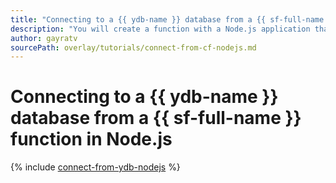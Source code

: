 ```yaml
---
title: "Connecting to a {{ ydb-name }} database from a {{ sf-full-name }} function in Node.js"
description: "You will create a function with a Node.js application that runs a simple query against a {{ ydb-name }} database. You will deploy the application using Bash scripts and use the tcs command to compile it."
author: gayratv
sourcePath: overlay/tutorials/connect-from-cf-nodejs.md
---
```


# Connecting to a {{ ydb-name }} database from a {{ sf-full-name }} function in Node.js

{% include [connect-from-ydb-nodejs](../../_tutorials/serverless/connect-from-cf-nodejs.md) %}